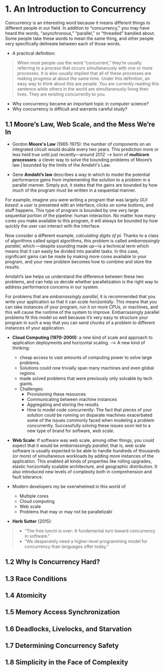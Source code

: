 # **1. An Introduction to Concurrency**

Concurrency is an interesting word because it means different things to different people in our field. In addition to “concurrency,” you may have heard the words, “asynchronous,” “parallel,” or “threaded” bandied about. Some people take these words to mean the same thing, and other people very specifically delineate between each of
those words.

- A practical definition:

>
> When most people use the word “concurrent,” they’re usually referring to a process that occurs simultaneously with one or more processes. It is also usually implied that all of these processes are making progress at about the same time. Under this definition, an easy way to think about this are people. You are currently reading this sentence while others in the world are simultaneously living their lives. They are existing concurrently to you.
>

- Why concurrency became an important topic in computer science?
- Why concurrency is difficult and warrants careful study?

## **1.1 Moore’s Law, Web Scale, and the Mess We’re In**

- Gordon **Moore's Law** (1965-1975): the number of components on an integrated circuit would double every two years. This prediction more or less held true until just recently—around 2012 --> born of **multicore processors**: a clever way to solve the bounding problems of Moore’s law | bounded by the limits of the Amdahl's Law. 

- Gene **Amdahl’s law** describes a way in which to model the potential performance gains from implementing the solution to a problem in a parallel manner. Simply put, it states that the gains are bounded by how much of the program must be written in a sequential manner.


For example, imagine you were writing a program that was largely *GUI based*: a user is presented with an interface, clicks on some buttons, and stuff happens. This type of program is bounded by one very large sequential portion of the pipeline: human interaction. No matter how many cores you make available to this program, it will always be bounded by how quickly the user can interact with the interface.


Now consider a different example, *calculating digits of pi*. Thanks to a class of algorithms called spigot algorithms, this problem is called *embarrassingly parallel*, which —despite sounding made up—is a technical term which means that it can easily be divided into parallel tasks. In this case, significant gains can be made by making more cores available to your program, and your new problem becomes how to combine and store the results.

Amdahl’s law helps us understand the difference between these two problems, and can help us decide whether parallelization is the right way to address performance concerns in our system.

For problems that are *embarrassingly parallel*, it is recommended that you write your application so that it can *scale horizontally*. This means that you can take instances of your program, run it on more CPUs, or machines, and this will cause the runtime of the system to improve. Embarrassingly parallel problems fit this model so well because it’s very easy to structure your program in such a way that you can send chunks of a problem to different instances of your application.

- **Cloud Computing (1970-2000)**: a new kind of scale and approach to application deployments and horizontal 
scaling. --> A new kind of thinking: 
  - cheap access to vast amounts of computing power to solve large problems.
  - Solutions could now trivially span many machines and even global regions.
  - made solved problems that were previously only solvable by tech giants.
  - Challenges:
    - Provisioning these resources
    - Communicating between machine instances
    - Aggregating and storing the results
    - How to model code concurrently: The fact that pieces of your solution could be running on disparate machines exacerbated some of the issues commonly faced when modeling a problem concurrently. Successfully solving these issues soon led to a new type of brand for software, *web scale*.

- **Web Scale**: If software was web scale, among other things, you could expect that it would be *embarrassingly parallel*; that is, web scale software is usually expected to be able to handle hundreds of thousands (or more) of simultaneous workloads by adding more instances of the application. This enabled all kinds of properties like rolling upgrades, elastic horizontally scalable architecture, and geographic distribution. It also introduced new levels of complexity both in comprehension and fault tolerance.

- Modern developers my be overwhelmed in this world of
  - Multiple cores
  - Cloud computing
  - Web scale
  - Problems that may or may not be parallelizabl 

- **Herb Sutter** (2015):
>
> - "The free lunchi is over: A fundamental turn toward concurrency in software."
> - “We desperately need a higher-level programming model for concurrency than languages offer today.”
>


## **1.2 Why Is Concurrency Hard?**


## **1.3 Race Conditions**


## **1.4 Atomicity**


## **1.5 Memory Access Synchronization**


## **1.6 Deadlocks, Livelocks, and Starvation**


## **1.7 Determining Concurrency Safety**


## **1.8 Simplicity in the Face of Complexity**
